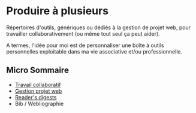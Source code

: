 # Produire à plusieurs

Répertoires d'outils, génériques ou dédiés à la gestion de projet web, pour travailler collaborativement \(ou même tout seul ça peut aider\).

A termes, l'idée pour moi est de personnaliser une boîte à outils personnelles exploitable dans ma vie associative et/ou professionnelle.

## Micro Sommaire

* [Travail collaboratif](/collaborative-work/README.md)
* [Gestion projet web](/web-project-management/README.md)
* [Reader's digests](/readers-digest/README.md)
* Bib / Webliographie



